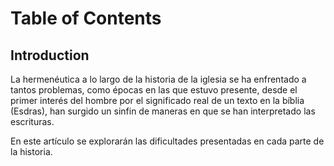 # Table of Contents

## Introduction

La hermenéutica a lo largo de la historia de la iglesia se ha enfrentado a tantos problemas, como épocas en las que estuvo presente, desde el primer interés del hombre por el significado real de un texto en la bíblia (Esdras), han surgido un sinfin de maneras en que se han interpretado las escrituras.

En este artículo se explorarán las dificultades presentadas en cada parte de la historia.
